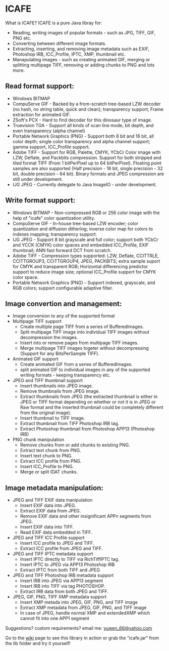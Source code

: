 ICAFE
=====

What is ICAFE?
ICAFE is a pure Java libray for:
- Reading, writing images of popular formats - such as JPG, TIFF, GIF, PNG etc.
- Converting between different image formats.
- Extracting, inserting, and removing image metadata such as EXIF, Photoshop IRB, ICC_Profile, IPTC, XMP, thumbnail etc.
- Manapulating images - such as creating animated GIF, merging or splitting multipage TIFF, removing or adding chunks to PNG and lots more.

Read format support:
----------------------
- Windows BITMAP
- CompuServe GIF - Backed by a from-scratch tree-based LZW decoder (no hash, no string table, quick and clean); transparency support; Frame extraction for animated GIF. 
- ZSoft's PCX - Hard to find decoder for this dinosaur type of image.
- Truevision TGA - Support all kinds of scan line mode, bit depth, and even transparency (alpha channel)
- Portable Network Graphics (PNG) - Support both 8 bit and 16 bit, all color depth; single color transparency and alpha channel support; gamma support, ICC_Profile support.
- Adobe  TIFF - Support for RGB, Palette, CMYK, YCbCr Color image with LZW, Deflate, and Packbits compression. Support for both stripped and tiled format TIFF (From 1 bitPerPixel up to 64 bitPerPixel). Floating point samples are also supported (Half precision - 16 bit, single precision - 32 bit, double precision - 64 bit). Binary formats and JPEG compression are still under development.
- IJG JPEG - Currently delegate to Java ImageIO - under development.

Write format support:
-----------------------
- Windows BITMAP - Non-compressed RGB or 256 color image with the help of "icafe" color quantization utility.
- CompuServe GIF - In-house tree-based LZW encoder; color quantization and diffusion dithering; inverse color map for colors to indexes mapping; transparency support.
- IJG JPEG - Support 8 bit grayscale and full color; support both YCbCr and YCCK (CMYK) color spaces and embedded ICC_Profile, EXIF thumbnail; ANN fast forward DCT from scratch.
- Adobe TIFF - Compression types supported: LZW, Deflate, CCITTRLE, CCITTGROUP3, CCITTGROUP4, JPEG, PACKBITS; extra sample suport for CMYK and transparent RGB; Horizontal differencing predictor support to reduce image size; optional ICC_Profile support for CMYK color space. 
- Portable Network Graphics (PNG) - Support indexed, grayscale, and RGB colors; support configurable adaptive filter.

Image convertion and management:
----------------------------------------
- Image conversion to any of the supported format
- Multipage TIFF support
  * Create multiple page TIFF from a series of BufferedImages.
  * Split multipage TIFF image into individual TIFF images without decompression the images.
  * Insert into or remove pages from multipage TIFF images.
  * Merge multipage TIFF images togeter without decompressing (Support for any BitsPerSample TIFF).
- Animated GIF support
  * Create animated GIF from a series of BufferedImages.
  * split animated GIF to individual images in any of the supported writing formats - keeping transparency etc.
- JPEG and TIFF thumbnail support
   * Insert thumbnails into JPEG image.
   * Remove thumbnails from JPEG image.
   * Extract thumbnails from JPEG (the extracted thumbnail is either in JPEG or TIFF format depending on whether or not it is in JPEG or Raw format and the inserted thumbnail could be completely different from the original image).
   * Insert thumbnail to TIFF image.
   * Extract thumbnail from TIFF Photoshop IRB tag.
   * Extract Photoshop thumbnail from Photoshop APP13 (Photoshop IRB)
- PNG chunk manipulation
   * Remove chunks from or add chunks to existing PNG.
   * Extract text chunk from PNG.
   * Insert text chunk to PNG.
   * Extract ICC profile from PNG.
   * Insert ICC_Profile to PNG.
   * Merge or split IDAT chunks.
 
Image metadata manipulation:
----------------------------------------
- JPEG and TIFF EXIF data manipulation
   * Insert EXIF data into JPEG.
   * Extract EXIF data from JPEG.
   * Remove EXIF data and other insignificant APPn segments from JPEG.
   * Insert EXIF data into TIFF.
   * Read EXIF data embedded in TIFF.
- JPEG and TIFF ICC Profile support
   * Insert ICC profile to JPEG and TIFF.
   * Extract ICC profile from JPEG and TIFF.
- JPEG and TIFF IPTC metadata support
   * Insert IPTC directly to TIFF via RichTiffIPTC tag.
   * Insert IPTC to JPEG via APP13 Photoshop IRB
   * Extract IPTC from both TIFF and JPEG
- JPEG and TIFF Photoshop IRB metadata support
   * Insert IRB into JPEG via APP13 segment
   * Insert IRB into TIFF via tag PHOTOSHOP.
   * Extract IRB data from both JPEG and TIFF.
- JPEG, GIF, PNG, TIFF XMP metadata support
   * Insert XMP metada into JPEG, GIF, PNG, and TIFF image
   * Extract XMP metadata from JPEG, GIF, PNG, and TIFF image
   * In case of JPEG, handle normal XMP and extendedXMP which cannot fit into one APP1 segment 

Suggestions? custom requirements? email me: yuwen_66@yahoo.com

Go to the [wiki] page to see this library in action or grab the "icafe.jar" from the lib folder and try it yourself!

[wiki]:https://github.com/dragon66/icafe/wiki
